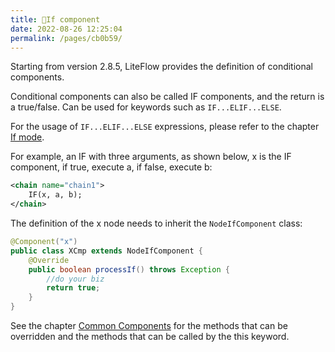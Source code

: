 ```yaml
---
title: 📌If component
date: 2022-08-26 12:25:04
permalink: /pages/cb0b59/
---
```


Starting from version 2.8.5, LiteFlow provides the definition of conditional components.

Conditional components can also be called IF components, and the return is a true/false. Can be used for keywords such as `IF...ELIF...ELSE`.

For the usage of `IF...ELIF...ELSE` expressions, please refer to the chapter [If mode](/pages/e76999/).

For example, an IF with three arguments, as shown below, x is the IF component, if true, execute a, if false, execute b:

```xml
<chain name="chain1">
    IF(x, a, b);
</chain>
```

The definition of the x node needs to inherit the `NodeIfComponent` class:

```java
@Component("x")
public class XCmp extends NodeIfComponent {
	@Override
	public boolean processIf() throws Exception {
	    //do your biz
		return true;
	}
}
```

See the chapter [Common Components](/pages/8486fb/) for the methods that can be overridden and the methods that can be called by the this keyword.